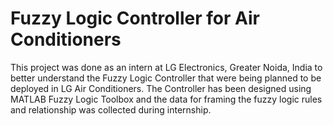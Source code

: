 # Fuzzy Logic Controller for Air Conditioners
This project was done as an intern at LG Electronics, Greater Noida, India to better understand the Fuzzy Logic Controller that were being planned to be deployed in LG Air Conditioners. The Controller has been designed using MATLAB Fuzzy Logic Toolbox and the data for framing the fuzzy logic rules and relationship was collected during internship.
